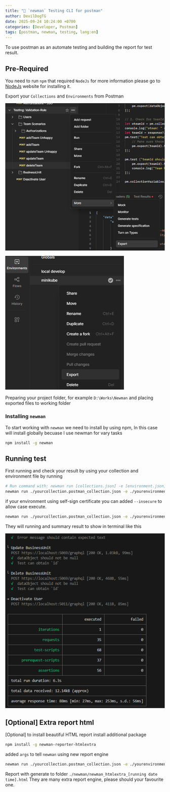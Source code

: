 ```yaml
---
title: "📖 `newman` Testing CLI for postman"
author: DevilDogTG
date: 2025-09-24 10:24:00 +0700
categories: [Developer, Postman]
tags: [postman, newman, testing, lang:en]
---
```


To use postman as an automate testing and building the report for test result.

## Pre-Required

You need to run `npm` that required `NodeJs` for more information please go to [NodeJs](https://nodejs.org/en) website for installing it.

Export your `Collections` and `Environments` from Postman

![Export Collection](../assets/contents/2025/developer/postman/newman/newman-01.png)

![Export Environment](../assets/contents/2025/developer/postman/newman/newman-environment.png)

Preparing your project folder, for example `D:\Works\Newman` and placing exported files to working folder

### Installing `newman`

To start working with `newman` we need to install by using npm, In this case will install globally becuase I use newman for vary tasks

```sh
npm install -g newman
```

## Running test

First running and check your result by using your collection and environment file by running

```sh
# Run command with: newman run [collections.json] -e [environment.json]
newman run ./yourcollection.postman_collection.json -e ./yourenvironment.postman_environment.json
```

if your environment using self-sign certificate you can added `--insecure` to allow case execute.

```sh
newman run ./yourcollection.postman_collection.json -e ./yourenvironment.postman_environment.json --insecure
```

They will running and summary result to show in terminal like this

![newman Result](../assets/contents/2025/developer/postman/newman/newman-result-terminal.png)

## [Optional] Extra report html

[Optional] to install beautiful HTML report install additional package

```sh
npm install -g newman-reporter-htmlextra
```

added `args` to tell `newman` using new report engine

```sh
newman run ./yourcollection.postman_collection.json -e ./yourenvironment.postman_environment.json --insecure -r htmlextra
```

Report with generate to folder `./newman/newman_htmlextra_[running date time].html`
They are many extra report engine, please should your favourite one.
